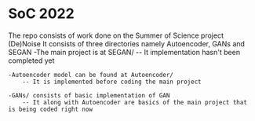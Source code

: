 # SoC 2022
The repo consists of work done on the Summer of Science project (De)Noise
It consists of three directories namely Autoencoder, GANs and SEGAN
    -The main project is at SEGAN/
        -- It implementation hasn't been completed yet
    
    -Autoencoder model can be found at Autoencoder/
        -- It is implemented before coding the main project

    -GANs/ consists of basic implementation of GAN
        -- It along with Autoencoder are basics of the main project that is being coded right now